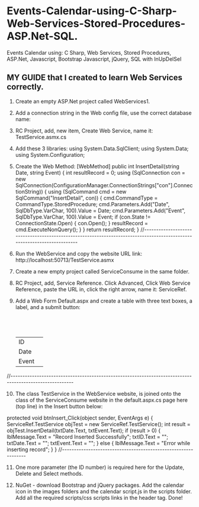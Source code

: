 
# Events-Calendar-using-C-Sharp-Web-Services-Stored-Procedures-ASP.Net-SQL.
Events Calendar using: C Sharp, Web Services, Stored Procedures, ASP.Net, Javascript, Bootstrap Javascript, jQuery, SQL with InUpDelSel


MY GUIDE that I created to learn Web Services correctly.
--------------------------------------------------------

1. Create an empty ASP.Net project called WebServices1.

2. Add a connection string in the Web config file, use the correct database name:
<!--Add in the connection string here:-->
  <connectionStrings>
    <add name="con" connectionString="Data Source=MIKESDELL\SQLEXPRESS;Initial Catalog=mike;Integrated Security=True"
      providerName="System.Data.SqlClient" />
  </connectionStrings>

3. RC Project, add, new item, Create Web Service, name it: TestService.asmx.cs
4. Add these 3 libraries: using System.Data.SqlClient; using System.Data; using System.Configuration; 

5. Create the Web Method:
[WebMethod]
        public int InsertDetail(string Date, string Event)        {
            int resultRecord = 0;
            using (SqlConnection con = new SqlConnection(ConfigurationManager.ConnectionStrings["con"].ConnectionString))
            {
                using (SqlCommand cmd = new SqlCommand("InsertDetail", con))
                {
                    cmd.CommandType = CommandType.StoredProcedure;
                    cmd.Parameters.Add("Date", SqlDbType.VarChar, 100).Value = Date;
                    cmd.Parameters.Add("Event", SqlDbType.VarChar, 100).Value = Event;
                    if (con.State != ConnectionState.Open)
                    {
                        con.Open();
                    }
                    resultRecord = cmd.ExecuteNonQuery();
                }
            }
            return resultRecord;
        }
//------------------------------------------------------------------------------------------------------------------------

6. Run the WebService and copy the website URL link: http://localhost:50713/TestService.asmx 

7. Create a new empty project called ServiceConsume in the same folder.

8. RC Project, add, Service Reference. Click Advanced, Click Web Service Reference, paste the URL in, click the right arrow, 
name it: ServiceRef.

9. Add a Web Form Default.aspx and create a table with three text boxes, a label, and a submit button:

    <center> 
        <h1><u><asp:Label ID="Label1" runat="server" ForeColor="#0066FF" Text="Calendar"></asp:Label>
        </u></h1> <br /> 
    <table>
        <tr>
            <td>ID</td>
            <td><asp:TextBox runat="server" ID="txtID" BorderColor="#0066FF"></asp:TextBox></td>
        </tr>       
        <tr>
            <td>Date</td>
            <td><asp:TextBox runat="server" ID="txtCity" BorderColor="#0066FF"></asp:TextBox></td>
        </tr>
        <tr>
            <td>Event</td>
            <td><asp:TextBox runat="server" ID="txtName" BorderColor="#0066FF"></asp:TextBox></td>
        </tr>

    </table>
        <asp:Button runat="server" ID="btnInsert" OnClick="btnInsert_Click" Text="Insert" BackColor="#0066FF" ForeColor="White" />
        <asp:Button runat="server" ID="btnUpdate" OnClick="btnUpdate_Click" Text="Update" BackColor="#0066FF" ForeColor="White" />
        <asp:Button runat="server" ID="btnDelete" OnClick="btnDelete_Click" Text="Delete" BackColor="#0066FF" ForeColor="White" />
        <asp:Button runat="server" ID="btnSelect" OnClick="btnSelect_Click" Text="Select" BackColor="#0066FF" ForeColor="White" />
        <p>
        <asp:Label runat="server" id="lblMessage" ForeColor="#0066FF"></asp:Label>
        </p>
    </center> 
//--------------------------------------------------------------------------------------------------------

10. The class TestService in the WebService website, is joined onto the class of the ServiceConsume website in 
the default.aspx.cs page here (top line) in the Insert button below:

protected void btnInsert_Click(object sender, EventArgs e)
        {
            ServiceRef.TestService objTest = new ServiceRef.TestService();
            int result = objTest.InsertDetail(txtDate.Text, txtEvent.Text);
            if (result > 0)
            {
                lblMessage.Text = "Record Inserted Successfully";
                txtID.Text = "";
                txtDate.Text = "";
                txtEvent.Text = "";
            }
            else
            {
                lblMessage.Text = "Error while inserting record";
            }
        }
//---------------------------------------------------------------

11. One more parameter (the ID number) is required here for the Update, Delete and Select methods. 

12. NuGet - download Bootstrap and jQuery packages. Add the calendar icon in the images folders and the calendar script.js in the scripts folder. Add all the required scripts/css scripts links in the header tag. Done!




